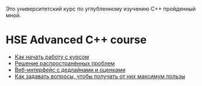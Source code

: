 Это университетский курс по углубленному изучению C++ пройденный мной.

# HSE Advanced C++ course

* [Как начать работу с курсом](docs/setup.md)
* [Решение распространённых проблем](docs/troubleshooting.md)
* [Веб-интерфейс с дедлайнами и оценками](https://cpp-hse.net)
* [Как задавать вопросы, чтобы получать от них максимум пользы](docs/questions.md)
